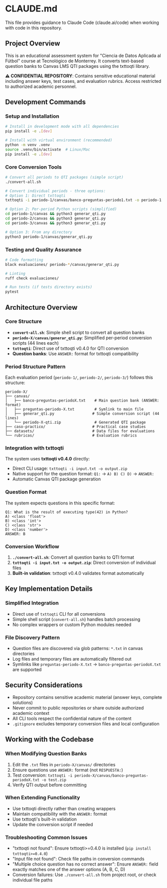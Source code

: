 # CLAUDE.md

This file provides guidance to Claude Code (claude.ai/code) when working with code in this repository.

## Project Overview

This is an educational assessment system for "Ciencia de Datos Aplicada al Fútbol" course at Tecnológico de Monterrey. It converts text-based question banks to Canvas LMS QTI packages using the txttoqti library.

**⚠️ CONFIDENTIAL REPOSITORY**: Contains sensitive educational material including answer keys, test cases, and evaluation rubrics. Access restricted to authorized academic personnel.

## Development Commands

### Setup and Installation
```bash
# Install in development mode with all dependencies
pip install -e .[dev]

# Install with virtual environment (recommended)
python -m venv .venv
source .venv/bin/activate  # Linux/Mac
pip install -e .[dev]
```

### Core Conversion Tools
```bash
# Convert all periods to QTI packages (simple script)
./convert-all.sh

# Convert individual periods - three options:
# Option 1: Direct txttoqti
txttoqti -i periodo-1/canvas/banco-preguntas-periodo1.txt -o periodo-1.zip

# Option 2: Per-period Python scripts (simplified)
cd periodo-1/canvas && python3 generar_qti.py
cd periodo-2/canvas && python3 generar_qti.py  
cd periodo-3/canvas && python3 generar_qti.py

# Option 3: From any directory
python3 periodo-1/canvas/generar_qti.py
```

### Testing and Quality Assurance
```bash
# Code formatting
black evaluaciones/ periodo-*/canvas/generar_qti.py

# Linting
ruff check evaluaciones/

# Run tests (if tests directory exists)
pytest
```

## Architecture Overview

### Core Structure
- **`convert-all.sh`**: Simple shell script to convert all question banks
- **`periodo-X/canvas/generar_qti.py`**: Simplified per-period conversion scripts (44 lines each)
- **`txttoqti`**: Direct use of txttoqti v0.4.0 for QTI conversion
- **Question banks**: Use `ANSWER:` format for txttoqti compatibility

### Period Structure Pattern
Each evaluation period (`periodo-1/`, `periodo-2/`, `periodo-3/`) follows this structure:
```
periodo-X/
├── canvas/
│   ├── banco-preguntas-periodoX.txt    # Main question bank (ANSWER: format)
│   ├── preguntas-periodo-X.txt         # Symlink to main file
│   ├── generar_qti.py                 # Simple conversion script (44 lines)
│   └── periodo-X-qti.zip               # Generated QTI package
├── caso-practico/                     # Practical case studies
├── datasets/                          # Data files for evaluations
└── rubricas/                          # Evaluation rubrics
```

### Integration with txttoqti

The system uses **txttoqti v0.4.0** directly:
- Direct CLI usage: `txttoqti -i input.txt -o output.zip`
- Native support for the question format: `Q1:` → `A) B) C) D)` → `ANSWER:`
- Automatic Canvas QTI package generation

### Question Format
The system expects questions in this specific format:
```
Q1: What is the result of executing type(42) in Python?
A) <class 'float'>
B) <class 'int'>
C) <class 'str'>
D) <class 'number'>
ANSWER: B
```

### Conversion Workflow
1. **`./convert-all.sh`**: Convert all question banks to QTI format
2. **`txttoqti -i input.txt -o output.zip`**: Direct conversion of individual files
3. **Built-in validation**: txttoqti v0.4.0 validates format automatically

## Key Implementation Details

### Simplified Integration
- Direct use of `txttoqti` CLI for all conversions
- Simple shell script (`convert-all.sh`) handles batch processing
- No complex wrappers or custom Python modules needed

### File Discovery Pattern
- Question files are discovered via glob patterns: `*.txt` in canvas directories
- Log files and temporary files are automatically filtered out
- Symlinks like `preguntas-periodo-X.txt` → `banco-preguntas-periodoX.txt` are supported

## Security Considerations

- Repository contains sensitive academic material (answer keys, complete solutions)
- Never commit to public repositories or share outside authorized academic context
- All CLI tools respect the confidential nature of the content
- `.gitignore` excludes temporary conversion files and local configuration

## Working with the Codebase

### When Modifying Question Banks
1. Edit the `.txt` files in `periodo-X/canvas/` directories
2. Ensure questions use `ANSWER:` format (not `RESPUESTA:`)
3. Test conversion: `txttoqti -i periodo-X/canvas/banco-preguntas-periodoX.txt -o test.zip`
4. Verify QTI output before committing

### When Extending Functionality
- Use txttoqti directly rather than creating wrappers
- Maintain compatibility with the `ANSWER:` format
- Use txttoqti's built-in validation
- Update the conversion script if needed

### Troubleshooting Common Issues
- "txttoqti not found": Ensure txttoqti>=0.4.0 is installed (`pip install txttoqti>=0.4.0`)
- "Input file not found": Check file paths in conversion commands
- "Multiple choice question has no correct answer": Ensure `ANSWER:` field exactly matches one of the answer options (A, B, C, D)
- Conversion failures: Use `./convert-all.sh` from project root, or check individual file paths